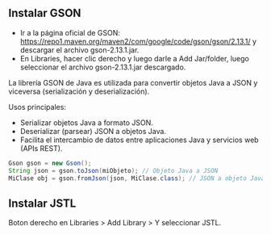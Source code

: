 ## Instalar GSON

- Ir a la página oficial de GSON: <https://repo1.maven.org/maven2/com/google/code/gson/gson/2.13.1/> y descargar el archivo gson-2.13.1.jar.
- En Libraries, hacer clic derecho y luego darle a Add Jar/folder, luego seleccionar el archivo gson-2.13.1.jar descargado.

La librería GSON de Java es utilizada para convertir objetos Java a JSON y viceversa (serialización y deserialización).

Usos principales:
- Serializar objetos Java a formato JSON.
- Deserializar (parsear) JSON a objetos Java.
- Facilita el intercambio de datos entre aplicaciones Java y servicios web (APIs REST).

```java
Gson gson = new Gson();
String json = gson.toJson(miObjeto); // Objeto Java a JSON
MiClase obj = gson.fromJson(json, MiClase.class); // JSON a objeto Java
```

## Instalar JSTL

Boton derecho en Libraries > Add Library > Y seleccionar JSTL.